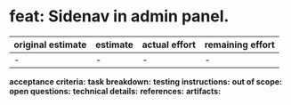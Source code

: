 # feat: Sidenav in admin panel.

| original estimate | estimate | actual effort | remaining effort |
| --- | --- | --- | --- |
| - | - | - | - |

**acceptance criteria:**
**task breakdown:**
**testing instructions:**
**out of scope:**
**open questions:**
**technical details:**
**references:**
**artifacts:**
